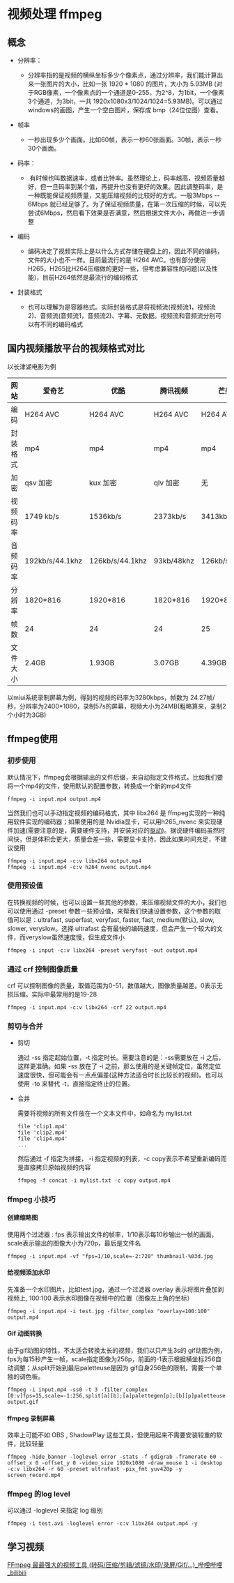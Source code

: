 # 视频处理 ffmpeg

## 概念

* 分辨率：
  
  * 分辨率指的是视频的横纵坐标多少个像素点，通过分辨率，我们能计算出来一张图片的大小，比如一张 1920 * 1080 的图片，大小为 5.93MB (对于RGB像素，一个像素点的一个通道是0-255，为2^8，为1bit，一个像素3个通道，为3bit，一共 1920x1080x3/1024/1024=5.93MB)。可以通过windows的画图，产生一个空白图片，保存成 bmp（24位位图）查看。

* 帧率
  
  - 一秒出现多少个画面。比如60帧，表示一秒60张画面。30帧，表示一秒30个画面。
- 码率：
  
  -  有时候也叫数据速率，或者比特率。虽然理论上，码率越高，视频质量越好，但一旦码率到某个值，再提升也没有更好的效果。因此调整码率，是一种既能保证视频质量，又能压缩视频的比较好的方式。一般3Mbps -- 6Mbps 就已经足够了。为了保证视频质量，在第一次压缩的时候，可以先尝试6Mbps，然后看下效果是否满意，然后根据文件大小，再做进一步调整
* 编码
  
  * 编码决定了视频实际上是以什么方式存储在硬盘上的，因此不同的编码，文件的大小也不一样。目前最流行的是 H264 AVC。也有部分使用 H265，H265比H264压缩做的更好一些，但考虑兼容性的问题(以及性能)，目前H264依然是最流行的编码格式

* 封装格式
  
  * 也可以理解为是容器格式。实际封装格式是将视频流(视频流1，视频流2)、音频流(音频流1，音频流2)、字幕、元数据。视频流和音频流分别可以有不同的编码格式

## 国内视频播放平台的视频格式对比

以长津湖电影为例

| 网站   | 爱奇艺             | 优酷              | 腾讯视频       | 芒果TV            | 咪咕视频            | 乐视视频            |
| ---- | --------------- | --------------- | ---------- | --------------- | --------------- | --------------- |
| 编码   | H264 AVC        | H264 AVC        | H264 AVC   | H264 AVC        | H264 AVC        | H264 AVC        |
| 封装格式 | mp4             | mp4             | mp4        | mp4             | mp4             | mp4             |
| 加密   | qsv 加密          | kux 加密          | qlv 加密     | 无               | 无               | 无               |
| 视频码率 | 1749 kb/s       | 1536kb/s        | 2373kb/s   | 3413kb/s        | 3473kb/s        | 2993kb/s        |
| 音频码率 | 192kb/s/44.1khz | 126kb/s/44.1khz | 93kb/48khz | 126kb/s/44.1khz | 126kb/s/44.1khz | 128kb/s/44.1khz |
| 分辨率  | 1820*816        | 1920*816        | 1820*816   | 1920*818        | 1890*800        | 1920*816        |
| 帧数   | 24              | 24              | 24         | 25              | 25              | 25              |
| 文件大小 | 2.4GB           | 1.93GB          | 3.07GB     | 4.39GB          | 4.45GB          | 3GB+            |

以miui系统录制屏幕为例，得到的视频的码率为3280kbps，帧数为 24.27帧/秒，分辨率为2400*1080，录制57s的屏幕，视频大小为24MB(粗略算来，录制2个小时为3GB)

## ffmpeg使用

### 初步使用

默认情况下，ffmpeg会根据输出的文件后缀，来自动指定文件格式，比如我们要将一个mp4的文件，使用默认的配置参数，转换成一个新的mp4文件

```shell
ffmpeg -i input.mp4 output.mp4
```

当然我们也可以手动指定视频的编码格式，其中 libx264 是 ffmpeg实现的一种纯用软件实现的编码器；如果使用的是 Nvidia显卡，可以用h265_nvenc 来实现硬件加速(需要注意的是，需要硬件支持，并安装对应的[驱动](https://developer.nvidia.com/nvidia-video-codec-sdk/download))。据说硬件编码虽然时间快，但是体积会更大，质量会差一些，需要显卡支持，因此如果时间充足，不建议使用

```shell
ffmpeg -i input.mp4 -c:v libx264 output.mp4
ffmpeg -i input.mp4 -c:v h264_nvenc output.mp4 
```

### 使用预设值

在转换视频的时候，也可以设置一些其他的参数，来压缩视频文件的大小，我们也可以使用通过 -preset 参数一些预设值，来帮我们快速设置参数，这个参数的取值可以是：ultrafast, superfast, veryfast, faster, fast, medium(默认), slow, slower, veryslow。选择 ultrafast 会有最快的编码速度，但会产生一个较大的文件，而veryslow虽然速度慢，但生成文件小

```shell
ffmpeg -i input -c:v libx264 -preset veryfast -out output.mp4
```

### 通过 crf 控制图像质量

crf 可以控制图像的质量，取值范围为0-51，数值越大，图像质量越差。0表示无损压缩。实际中最常用的是19-28

```shell
ffmpeg -i input.mp4 -c:v libx264 -crf 22 output.mp4
```

### 剪切与合并

* 剪切
  
  通过 -ss 指定起始位置，-t 指定时长。需要注意的是：-ss需要放在 -i 之后，这样更准确。如果 -ss 放在了 -i 之前，那么使用的是关键帧定位，虽然定位速度很快，但可能会有一点点偏差(这种方法适合时长比较长的视频)。也可以使用 -to 来替代 -t，直接指定终止的位置。

* 合并
  
  需要将视频的所有文件放在一个文本文件中，如命名为 mylist.txt
  
  ```textile
  file 'clip1.mp4'
  file 'clip2.mp4'
  file 'clip4.mp4'
  ...
  ```
  
  然后通过 -f 指定为拼接， -i 指定视频的列表，-c copy表示不希望重新编码而是直接拷贝原始视频的内容
  
  ```shell
  ffmpeg -f concat -i mylist.txt -c copy output.mp4
  ```

### ffmpeg 小技巧

#### 创建缩略图

使用两个过滤器 : fps 表示输出文件的帧率，1/10表示每10秒输出一帧的画面，scale表示输出的图像大小为720p，最后是文件名

```shell
ffmpeg -i input.mp4 -vf "fps=1/10,scale=-2:720" thumbnail-%03d.jpg
```

#### 给视频添加水印

先准备一个水印图片，比如test.jpg，通过一个过滤器 overlay 表示将图片叠加到视频上, 100:100 表示水印图像在视频中的位置（图像左上角的坐标）

```shell
ffmpeg -i input.mp4 -i test.jpg -filter_complex "overlay=100:100" output.mp4
```

#### Gif 动图转换

由于gif动图的特性，不太适合转换太长的视频，我们以只产生3s的 gif动图为例，fps为每15秒产生一帧，scale指定图像为256p，前面的-1表示根据横坐标256自动调整；从split开始到最后paletteuse是因为 gif自身256色的限制，需要一个单独的调色板。

```shell
ffmpeg -i input.mp4 -ss0 -t 3 -filter_complex [0:v]fps=15,scale=-1:256,split[a][b];[a]palettegen[p];[b][p]paletteuse output.gif
```

#### ffmpeg 录制屏幕

效率上可能不如 OBS , ShadowPlay 这些工具，但使用起来不需要安装较重的软件，比较轻量

```shell
ffmpeg -hide_banner -loglevel error -stats -f gdigrab -framerate 60 -offset_x 0 -offset_y 0 -video_size 1920x1080 -draw_mouse 1 -i desktop -c:v libx264 -r 60 -preset ultrafast -pix_fmt yuv420p -y screen_record.mp4
```

### ffmpeg 的log level

可以通过 -loglevel 来指定 log 级别

```shell
ffmpeg -i test.avi -loglevel error -c:v libx264 output.mp4 -y
```

## 学习视频

[FFmpeg 最最强大的视频工具 (转码/压缩/剪辑/滤镜/水印/录屏/Gif/...)_哔哩哔哩_bilibili](https://www.bilibili.com/video/BV1AT411J7cH?spm_id_from=333.999.0.0&vd_source=2038118a3af8a3d09500b0fe57575051)
